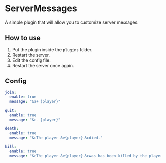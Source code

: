 # ServerMessages
A simple plugin that will allow you to customize server messages.
## How to use
1. Put the plugin inside the `plugins` folder.
2. Restart the server.
3. Edit the config file.
4. Restart the server once again.
## Config
```yaml
join:
  enable: true
  message: "&a+ {player}"

quit:
  enable: true
  message: "&c- {player}"

death:
  enable: true
  message: "&cThe player &e{player} &cdied."

kill:
  enable: true
  message: "&cThe player &e{player} &cwas has been killed by the player &c{killer}"
```